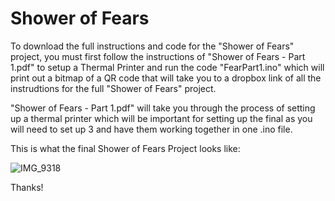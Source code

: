 # Shower of Fears

To download the full instructions and code for the "Shower of Fears" project, you must first follow the instructions of "Shower of Fears - Part 1.pdf" to setup a Thermal Printer and run the code "FearPart1.ino" which will print out a bitmap of a QR code that will take you to a dropbox link of all the instrudtions for the full "Shower of Fears" project.

"Shower of Fears - Part 1.pdf" will take you through the process of setting up a thermal printer which will be important for setting up the final as you will need to set up 3 and have them working together in one .ino file.

This is what the final Shower of Fears Project looks like:

![IMG_9318](https://user-images.githubusercontent.com/81773398/118294635-e8e8ac00-b4a8-11eb-94b3-edd36c83ad5c.jpg)

Thanks!
